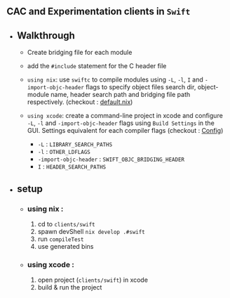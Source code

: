 ## CAC and Experimentation clients in `Swift`

- ## Walkthrough
    - Create bridging file for each module
    - add the `#include` statement for the C header file
    - `using nix`: use `swiftc` to compile modules using `-L`, `-l`, `I` and `-import-objc-header` flags to specify object files search dir, object-module name, header search path and bridging file path respectively. (checkout : [default.nix](default.nix))
    - `using xcode`: create a command-line project in xcode and configure `-L`, `-l` and `-import-objc-header` flags using `Build Settings` in the GUI. Settings equivalent for each compiler flags (checkout : [Config](Config.xcconfig))

        - `-L` : `LIBRARY_SEARCH_PATHS`
        - `-l` : `OTHER_LDFLAGS`
        - `-import-objc-header` : `SWIFT_OBJC_BRIDGING_HEADER`
        - `I` : `HEADER_SEARCH_PATHS`

- ## setup
    - ### using nix :
        1. cd to `clients/swift`
        2. spawn devShell `nix develop .#swift`
        3. run `compileTest`
        4. use generated bins

    - ### using xcode :
        1. open project (`clients/swift`) in xcode
        2. build & run the project
